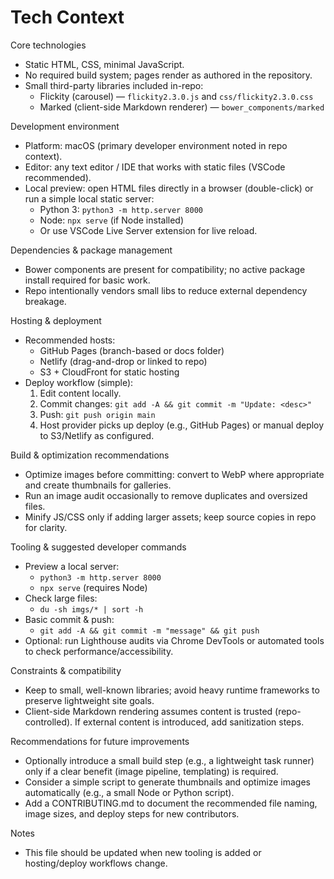 # Tech Context

Core technologies

- Static HTML, CSS, minimal JavaScript.
- No required build system; pages render as authored in the repository.
- Small third-party libraries included in-repo:
  - Flickity (carousel) — `flickity2.3.0.js` and `css/flickity2.3.0.css`
  - Marked (client-side Markdown renderer) — `bower_components/marked`

Development environment

- Platform: macOS (primary developer environment noted in repo context).
- Editor: any text editor / IDE that works with static files (VSCode recommended).
- Local preview: open HTML files directly in a browser (double-click) or run a simple local static server:
  - Python 3: `python3 -m http.server 8000`
  - Node: `npx serve` (if Node installed)
  - Or use VSCode Live Server extension for live reload.

Dependencies & package management

- Bower components are present for compatibility; no active package install required for basic work.
- Repo intentionally vendors small libs to reduce external dependency breakage.

Hosting & deployment

- Recommended hosts:
  - GitHub Pages (branch-based or docs folder)
  - Netlify (drag-and-drop or linked to repo)
  - S3 + CloudFront for static hosting
- Deploy workflow (simple):
  1. Edit content locally.
  2. Commit changes: `git add -A && git commit -m "Update: <desc>"`
  3. Push: `git push origin main`
  4. Host provider picks up deploy (e.g., GitHub Pages) or manual deploy to S3/Netlify as configured.

Build & optimization recommendations

- Optimize images before committing: convert to WebP where appropriate and create thumbnails for galleries.
- Run an image audit occasionally to remove duplicates and oversized files.
- Minify JS/CSS only if adding larger assets; keep source copies in repo for clarity.

Tooling & suggested developer commands

- Preview a local server:
  - `python3 -m http.server 8000`
  - `npx serve` (requires Node)
- Check large files:
  - `du -sh imgs/* | sort -h`
- Basic commit & push:
  - `git add -A && git commit -m "message" && git push`
- Optional: run Lighthouse audits via Chrome DevTools or automated tools to check performance/accessibility.

Constraints & compatibility

- Keep to small, well-known libraries; avoid heavy runtime frameworks to preserve lightweight site goals.
- Client-side Markdown rendering assumes content is trusted (repo-controlled). If external content is introduced, add sanitization steps.

Recommendations for future improvements

- Optionally introduce a small build step (e.g., a lightweight task runner) only if a clear benefit (image pipeline, templating) is required.
- Consider a simple script to generate thumbnails and optimize images automatically (e.g., a small Node or Python script).
- Add a CONTRIBUTING.md to document the recommended file naming, image sizes, and deploy steps for new contributors.

Notes

- This file should be updated when new tooling is added or hosting/deploy workflows change.
